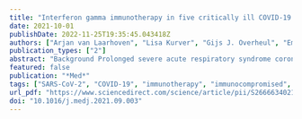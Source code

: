 ```yaml
---
title: "Interferon gamma immunotherapy in five critically ill COVID-19 patients with impaired cellular immunity: A case series"
date: 2021-10-01
publishDate: 2022-11-25T19:35:45.043418Z
authors: ["Arjan van Laarhoven", "Lisa Kurver", "Gijs J. Overheul", "Emma J. Kooistra", "Wilson F. Abdo", "Reinout van Crevel", "Raphaël Duivenvoorden", "Matthijs Kox", "Jaap ten Oever", "Jeroen Schouten", "Frank L. van de Veerdonk", "Hans van der Hoeven", "Janette Rahamat-Langendoen", "Ronald P. van Rij", "Peter Pickkers", "Mihai G. Netea"]
publication_types: ["2"]
abstract: "Background Prolonged severe acute respiratory syndrome coronavirus 2 (SARS-CoV-2) shedding has been described in immunocompromised coronavirus disease 2019 (COVID-19) patients, resulting in protracted disease and poor outcome. Specific therapy to improve viral clearance and outcome for this group of patients is currently unavailable. Methods Five critically ill COVID-19 patients with severe defects in cellular immune responses, high SARS-CoV-2 viral RNA loads, and no respiratory improvement were treated with interferon gamma, 100 μg subcutaneously, thrice weekly. Bronchial secretion was collected every 48 h for routine diagnostic SARS-CoV-2 RT-PCR and viral culture. Findings Interferon gamma administration was followed by a rapid decline in SARS-CoV-2 load and a positive-to-negative viral culture conversion. Four patients recovered, and no signs of hyperinflammation were observed. Conclusions Interferon gamma may be considered as adjuvant immunotherapy in a subset of immunocompromised COVID-19 patients. Funding A.v.L. and R.v.C. are supported by National Institutes of Health (R01AI145781). G.J.O. and R.P.v.R. are supported by a VICI grant (016.VICI.170.090) from the Dutch Research Council (NWO). W.F.A. is supported by a clinical fellowship grant (9071561) of Netherlands Organization for Health Research and Development. M.G.N. is supported by an ERC advanced grant (833247) and a Spinoza grant of the Netherlands Organization for Scientific Research."
featured: false
publication: "*Med*"
tags: ["SARS-CoV-2", "COVID-19", "immunotherapy", "immunocompromised", "interferon gamma"]
url_pdf: "https://www.sciencedirect.com/science/article/pii/S2666634021003184"
doi: "10.1016/j.medj.2021.09.003"
---
```


